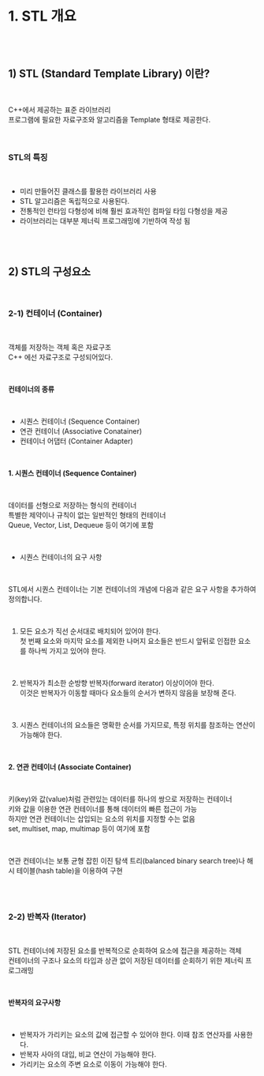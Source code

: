 # 1. STL 개요

<br/>
<br/>

## 1) STL (Standard Template Library) 이란?

<br/>

C++에서 제공하는 표준 라이브러리 <br/>
프로그램에 필요한 자료구조와 알고리즘을 Template 형태로 제공한다. <br/>

<br/>

### STL의 특징

<br/>

- 미리 만들어진 클래스를 활용한 라이브러리 사용 <br/>
- STL 알고리즘은 독립적으로 사용된다. <br/>
- 전통적인 런타임 다형성에 비해 훨씬 효과적인 컴파일 타임 다형성을 제공 <br/>
- 라이브러리는 대부분 제너릭 프로그래밍에 기반하여 작성 됨 <br/>

<br/>
<br/>

## 2) STL의 구성요소

<br/>

### 2-1) 컨테이너 (Container)

<br/>

객체를 저장하는 객체 혹은 자료구조 <br/>
C++ 에선 자료구조로 구성되어있다. <br/> 

<br/>

__컨테이너의 종류__

<br/>

- 시퀀스 컨테이너 (Sequence Container) <br/>
- 연관 컨테이너 (Associative Conatainer) <br/>
- 컨테이너 어댑터 (Container Adapter) <br/>

<br/>

__1. 시퀀스 컨테이너 (Sequence Container)__

<br/>

데이터를 선형으로 저장하는 형식의 컨테이너 <br/>
특별한 제약이나 규칙이 없는 일반적인 형태의 컨테이너 <br/>
Queue, Vector, List, Dequeue 등이 여기에 포함 <br/>

<br/>

- 시퀀스 컨테이너의 요구 사항 <br/>

<br/>

STL에서 시퀀스 컨테이너는 기본 컨테이너의 개념에 다음과 같은 요구 사항을 추가하여 정의합니다. <br/>

<br/>

1. 모든 요소가 직선 순서대로 배치되어 있어야 한다. <br/>
첫 번째 요소와 마지막 요소를 제외한 나머지 요소들은 반드시 앞뒤로 인접한 요소를 하나씩 가지고 있어야 한다. <br/>

<br/> 

2. 반복자가 최소한 순방향 반복자(forward iterator) 이상이어야 한다. <br/>
이것은 반복자가 이동할 때마다 요소들의 순서가 변하지 않음을 보장해 준다. <br/>

<br/> 

3. 시퀀스 컨테이너의 요소들은 명확한 순서를 가지므로, 특정 위치를 참조하는 연산이 가능해야 한다. <br/>

<br/>

__2. 연관 컨테이너 (Associate Container)__

<br/>

키(key)와 값(value)처럼 관련있는 데이터를 하나의 쌍으로 저장하는 컨테이너 <br/>
키와 값을 이용한 연관 컨테이너를 통해 데이터의 빠른 접근이 가능 <br/>
하지만 연관 컨테이너는 삽입되는 요소의 위치를 지정할 수는 없음 <br/>
set, multiset, map, multimap 등이 여기에 포함 <br/>

<br/>

연관 컨테이너는 보통 균형 잡힌 이진 탐색 트리(balanced binary search tree)나 해시 테이블(hash table)을 이용하여 구현 <br/>

<br/>
<br/>

### 2-2) 반복자 (Iterator)

<br/>

STL 컨테이너에 저장된 요소를 반복적으로 순회하여 요소에 접근을 제공하는 객체 <br/>
컨테이너의 구조나 요소의 타입과 상관 없이 저장된 데이터를 순회하기 위한 제너릭 프로그래밍 <br/>

<br/>

__반복자의 요구사항__ <br/>

<br/>

- 반복자가 가리키는 요소의 값에 접근할 수 있어야 한다. 이때 참조 연산자를 사용한다. <br/>
- 반복자 사아의 대입, 비교 연산이 가능해야 한다. <br/>
- 가리키는 요소의 주변 요소로 이동이 가능해야 한다. <br/>

<br/>
 
